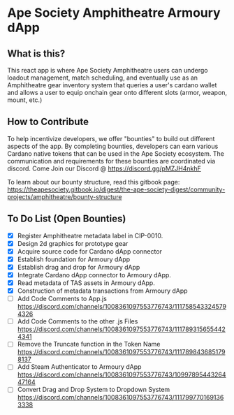 # Ape Society Amphitheatre Armoury dApp

## What is this?
This react app is where Ape Society Amphitheatre users can undergo loadout management, match scheduling, and eventually use as an Amphitheatre gear inventory system that queries a user's cardano wallet and allows a user to equip onchain gear onto different slots (armor, weapon, mount, etc.)

## How to Contribute ##
To help incentivize developers, we offer "bounties" to build out different aspects of the app. By completing bounties, developers can earn various Cardano native tokens that can be used in the Ape Society ecosystem. The communication and requirements for these bounties are coordinated via discord. Come Join our Discord @ https://discord.gg/pMZJH4nkhF

To learn about our bounty structure, read this gitbook page: https://theapesociety.gitbook.io/digest/the-ape-society-digest/community-projects/amphitheatre/bounty-structure

## To Do List (Open Bounties) ##
- [x] Register Amphitheatre metadata label in CIP-0010.
- [x] Design 2d graphics for prototype gear
- [x] Acquire source code for Cardano dApp connector
- [x] Establish foundation for Armoury dApp
- [x] Establish drag and drop for Armoury dApp
- [x] Integrate Cardano dApp connector to Armoury dApp.
- [x] Read metadata of TAS assets in Armoury dApp.
- [x] Construction of metadata transactions from Armoury dApp
- [ ] Add Code Comments to App.js https://discord.com/channels/1008361097553776743/1117585433245794326
- [ ] Add Code Comments to the other .js Files https://discord.com/channels/1008361097553776743/1117893156554424341
- [ ] Remove the Truncate function in the Token Name https://discord.com/channels/1008361097553776743/1117898436851798137
- [ ] Add Steam Authenticator to Armoury dApp https://discord.com/channels/1008361097553776743/1099789544326447164
- [ ] Convert Drag and Drop System to Dropdown System https://discord.com/channels/1008361097553776743/1117997701691363338
